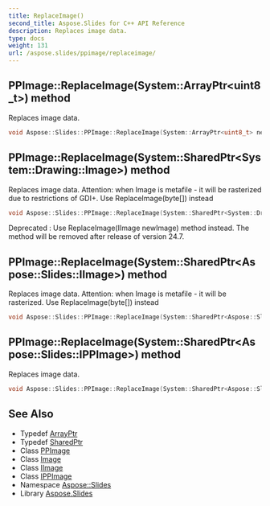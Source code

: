 ```yaml
---
title: ReplaceImage()
second_title: Aspose.Slides for C++ API Reference
description: Replaces image data.
type: docs
weight: 131
url: /aspose.slides/ppimage/replaceimage/
---
```

## PPImage::ReplaceImage(System::ArrayPtr\<uint8_t\>) method


Replaces image data.

```cpp
void Aspose::Slides::PPImage::ReplaceImage(System::ArrayPtr<uint8_t> newImageData) override
```

## PPImage::ReplaceImage(System::SharedPtr\<System::Drawing::Image\>) method


Replaces image data. Attention: when Image is metafile - it will be rasterized due to restrictions of GDI+. Use ReplaceImage(byte[]) instead

```cpp
void Aspose::Slides::PPImage::ReplaceImage(System::SharedPtr<System::Drawing::Image> newImage) override
```


Deprecated
:   Use ReplaceImage(IImage newImage) method instead. The method will be removed after release of version 24.7.

## PPImage::ReplaceImage(System::SharedPtr\<Aspose::Slides::IImage\>) method


Replaces image data. Attention: when Image is metafile - it will be rasterized. Use ReplaceImage(byte[]) instead

```cpp
void Aspose::Slides::PPImage::ReplaceImage(System::SharedPtr<Aspose::Slides::IImage> newImage) override
```




## PPImage::ReplaceImage(System::SharedPtr\<Aspose::Slides::IPPImage\>) method


Replaces image data.

```cpp
void Aspose::Slides::PPImage::ReplaceImage(System::SharedPtr<Aspose::Slides::IPPImage> newImage) override
```

## See Also

* Typedef [ArrayPtr](../../../system/arrayptr/)
* Typedef [SharedPtr](../../../system/sharedptr/)
* Class [PPImage](../)
* Class [Image](../../../system.drawing/image/)
* Class [IImage](../../iimage/)
* Class [IPPImage](../../ippimage/)
* Namespace [Aspose::Slides](../../)
* Library [Aspose.Slides](../../../)